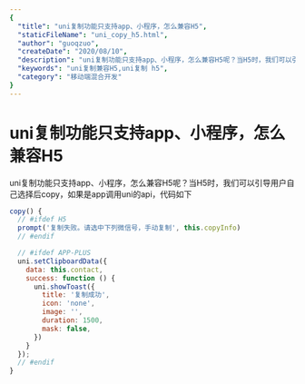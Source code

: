 ```yaml
---
{
  "title": "uni复制功能只支持app、小程序，怎么兼容H5",
  "staticFileName": "uni_copy_h5.html",
  "author": "guoqzuo",
  "createDate": "2020/08/10",
  "description": "uni复制功能只支持app、小程序，怎么兼容H5呢？当H5时，我们可以引导用户自己选择后copy，如果是app调用uni的api，代码如下",
  "keywords": "uni复制兼容H5,uni复制 h5",
  "category": "移动端混合开发"
}
---
```

# uni复制功能只支持app、小程序，怎么兼容H5

uni复制功能只支持app、小程序，怎么兼容H5呢？当H5时，我们可以引导用户自己选择后copy，如果是app调用uni的api，代码如下

```js
copy() {
  // #ifdef H5
  prompt('复制失败。请选中下列微信号，手动复制', this.copyInfo)
  // #endif

  // #ifdef APP-PLUS
  uni.setClipboardData({
    data: this.contact,
    success: function () {
      uni.showToast({
        title: '复制成功',
        icon: 'none',
        image: '',
        duration: 1500,
        mask: false,
      })
    }
  });
  // #endif
}
```